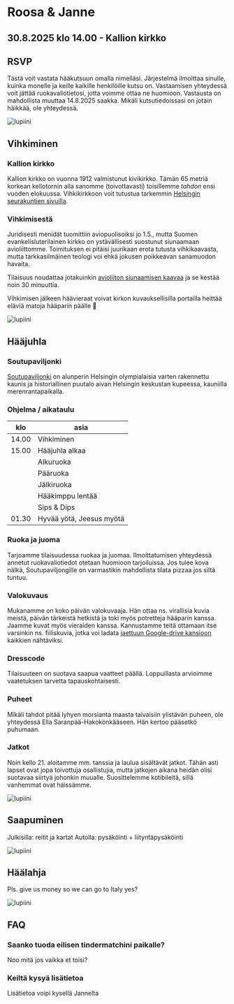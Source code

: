 # Roosa & Janne

<h2 class="subtitle">30.8.2025 klo 14.00 - Kallion kirkko</h2>

## RSVP

Tästä voit vastata hääkutsuun omalla nimelläsi. Järjestelmä ilmoittaa sinulle, kuinka monelle ja keille kaikille henkilöille kutsu on. Vastaamisen yhteydessä voit jättää ruokavaliotietosi, jotta voimme ottaa ne huomioon. Vastausta on mahdollista muuttaa 14.8.2025 saakka. Mikäli kutsutiedoissasi on jotain häikkää, ole yhteydessä.

![lupiini](lupiini.png "Lupiini")

## Vihkiminen

### Kallion kirkko

Kallion kirkko on vuonna 1912 valmistunut kivikirkko. Tämän 65 metriä korkean kellotornin alla sanomme (toivottavasti) toisillemme _tahdon_ ensi vuoden elokuussa. Vihkikirkkoon voit tutustua tarkemmin [Helsingin seurakuntien sivuilla](https://www.helsinginseurakunnat.fi/kallionkirkko/artikkelit/k2hvhc5hl).

### Vihkimisestä

Juridisesti menidät tuomittiin aviopuolisoiksi jo 1.5., mutta Suomen evankelisluterilainen kirkko on ystävällisesti suostunut siunaamaan avioliittomme. Toimituksen ei pitäisi juurikaan erota tutusta vihkikaavasta, mutta tarkkasilmäinen teologi voi ehkä jokusen poikkeavan sanamuodon havaita.

Tilaisuus noudattaa jotakuinkin [avioliiton siunaamisen kaavaa](https://kirkkokasikirja.fi/toim/04c_aviol_siun.pdf) ja se kestää noin 30 minuuttia.

Vihkimisen jälkeen häävieraat voivat kirkon kuvauksellisilla portailla heittää eläviä matoja hääparin päälle :shrug:

![lupiini](lupiini.png "Lupiini")

## Hääjuhla

### Soutupaviljonki

[Soutupaviljonki](https://soutupaviljonki.fi/) on alunperin Helsingin olympialaisia varten rakennettu kaunis ja historiallinen puutalo aivan Helsingin keskustan kupeessa, kauniilla merenrantapaikalla.

### Ohjelma / aikataulu

| klo   | asia 
| ----- | ----------
| 14.00 | Vihkiminen 
| 15.00 | Hääjuhla alkaa
|       | Alkuruoka 
|       | Pääruoka 
|       | Jälkiruoka 
|       | Hääkimppu lentää 
|       | Sips & Dips 
| 01.30 | Hyvää yötä, Jeesus myötä 

### Ruoka ja juoma

Tarjoamme tilaisuudessa ruokaa ja juomaa. Ilmoittatumisen yhteydessä annetut ruokavaliotiedot otetaan huomioon tarjoiluissa. Jos tulee kova nälkä, Soutupaviljongille on varmastikin mahdollista tilata pizzaa jos siltä tuntuu.

### Valokuvaus

Mukanamme on koko päivän valokuvaaja. Hän ottaa ns. virallisia kuvia meistä, päivän tärkeistä hetkistä ja toki myös potretteja hääparin kanssa. Jaamme kuvat myös vieraiden kanssa. Kannustamme teitä ottamaan itse varsinkin ns. fiiliskuvia, jotka voi ladata [jaettuun Google-drive kansioon](https://www.google.com/url?sa=t&source=web&rct=j&opi=89978449&url=https://www.youtube.com/watch%3Fv%3DdQw4w9WgXcQ&ved=2ahUKEwiz07XbirmIAxWvLBAIHUqNBBgQwqsBegQIDxAG&usg=AOvVaw0aHtehaphMhOCAkCydRLZU) kaikkien nähtäviksi.

### Dresscode

Tilaisuuteen on suotava saapua vaatteet päällä. Loppuillasta arvioimme vaatetuksen tarvetta tapauskohtaisesti.

### Puheet

Mikäli tahdot pitää lyhyen morsianta maasta taivaisiin ylistävän puheen, ole yhteydessä Ella Saranpää-Hakokönkääseen. Hän kertoo pääsetkö puhumaan.

### Jatkot

Noin kello 21. aloitamme mm. tanssia ja laulua sisältävät jatkot. Tähän asti lapset ovat jopa toivottuja osallistujia, mutta jatkojen aikana heidän olisi suotavaa siirtyä johonkin muualle. Suosittelemme kotibileitä, sillä vanhemmat ovat häissämme.

![lupiini](lupiini.png "Lupiini")

## Saapuminen

Julkisilla: reitit ja kartat
Autolla: pysäköinti + liityntäpysäköinti

![lupiini](lupiini.png "Lupiini")

## Häälahja

Pls. give us money so we can go to Italy yes?

![lupiini](lupiini.png "Lupiini")

## FAQ

### Saanko tuoda eilisen tindermatchini paikalle?

Noo mitä jos vaikka et toisi?

### Keiltä kysyä lisätietoa

Lisätietoa voipi kysellä Jannelta
